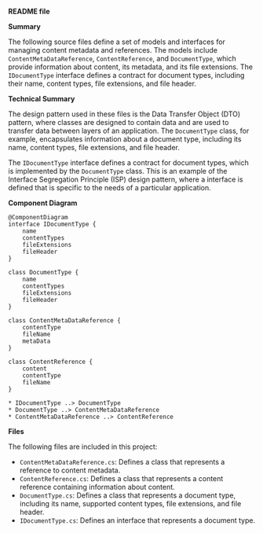 **README file**

**Summary**

The following source files define a set of models and interfaces for managing content metadata and references. The models include `ContentMetaDataReference`, `ContentReference`, and `DocumentType`, which provide information about content, its metadata, and its file extensions. The `IDocumentType` interface defines a contract for document types, including their name, content types, file extensions, and file header.

**Technical Summary**

The design pattern used in these files is the Data Transfer Object (DTO) pattern, where classes are designed to contain data and are used to transfer data between layers of an application. The `DocumentType` class, for example, encapsulates information about a document type, including its name, content types, file extensions, and file header.

The `IDocumentType` interface defines a contract for document types, which is implemented by the `DocumentType` class. This is an example of the Interface Segregation Principle (ISP) design pattern, where a interface is defined that is specific to the needs of a particular application.

**Component Diagram**

```plantuml
@ComponentDiagram
interface IDocumentType {
    name
    contentTypes
    fileExtensions
    fileHeader
}

class DocumentType {
    name
    contentTypes
    fileExtensions
    fileHeader
}

class ContentMetaDataReference {
    contentType
    fileName
    metaData
}

class ContentReference {
    content
    contentType
    fileName
}

* IDocumentType ..> DocumentType
* DocumentType ..> ContentMetaDataReference
* ContentMetaDataReference ..> ContentReference
```

**Files**

The following files are included in this project:

* `ContentMetaDataReference.cs`: Defines a class that represents a reference to content metadata.
* `ContentReference.cs`: Defines a class that represents a content reference containing information about content.
* `DocumentType.cs`: Defines a class that represents a document type, including its name, supported content types, file extensions, and file header.
* `IDocumentType.cs`: Defines an interface that represents a document type.